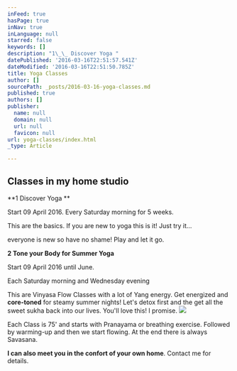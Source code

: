 ```yaml
---
inFeed: true
hasPage: true
inNav: true
inLanguage: null
starred: false
keywords: []
description: "1\_\_ Discover Yoga "
datePublished: '2016-03-16T22:51:57.541Z'
dateModified: '2016-03-16T22:51:50.785Z'
title: Yoga Classes
author: []
sourcePath: _posts/2016-03-16-yoga-classes.md
published: true
authors: []
publisher:
  name: null
  domain: null
  url: null
  favicon: null
url: yoga-classes/index.html
_type: Article

---
```

## Classes in my home studio 

**1   Discover Yoga **

Start 09 April 2016\. Every Saturday
morning for 5 weeks.

This are the basics. If you are new to yoga this is it! Just try it... 

everyone
is new so have no shame! Play and let it go.

**2 Tone your Body for Summer Yoga**

Start 09 April 2016 until June. 

Each Saturday morning and Wednesday evening

This are Vinyasa Flow Classes with a lot
of Yang energy. Get energized and **core-toned** for steamy summer nights! Let's detox first and
the get all the sweet sukha back into our lives. You'll love this! I promise. ![](https://the-grid-user-content.s3-us-west-2.amazonaws.com/d1e9c57e-1068-4976-ab62-c557533254d3.jpg)

Each Class is 75' and starts with Pranayama or breathing exercise. Followed by warming-up and then we start flowing. At the end there is always Savasana.

**I can also meet you in the confort of your own home**. Contact me for details.